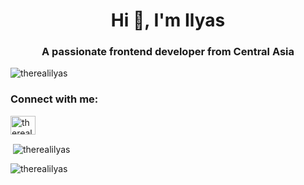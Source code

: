 <h1 align="center">Hi 👋, I'm Ilyas</h1>
<h3 align="center">A passionate frontend developer from Central Asia</h3>

<p align="left"> <img src="https://komarev.com/ghpvc/?username=therealilyas&label=Profile%20views&color=0e75b6&style=flat" alt="therealilyas" /> </p>

<h3 align="left">Connect with me:</h3>
<p align="left">
<a href="https://linkedin.com/in/therealilyas" target="blank"><img align="center" src="https://raw.githubusercontent.com/rahuldkjain/github-profile-readme-generator/master/src/images/icons/Social/linked-in-alt.svg" alt="therealilyas" height="30" width="40" /></a>
</p>




<p>&nbsp;<img align="center" src="https://github-readme-stats.vercel.app/api?username=therealilyas&show_icons=true&locale=en" alt="therealilyas" /></p>

<p><img align="center" src="https://github-readme-streak-stats.herokuapp.com/?user=therealilyas&" alt="therealilyas" /></p>

